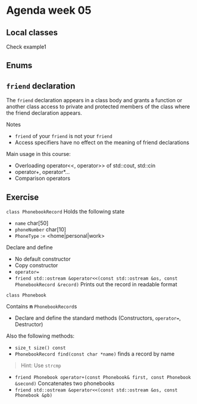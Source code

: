 # Agenda week 05
## Local classes
Check example1
## Enums
## `friend` declaration
The `friend` declaration appears in a class body and grants a function or another class access to private and protected members of the class where the friend declaration appears.

Notes
* `friend` of your `friend` is not your `friend`
* Access specifiers have no effect on the meaning of friend declarations

Main usage in this course: 
* Overloading operator<<, operator>> of std::cout, std::cin
* operator+, operator*...
* Comparison operators

## Exercise
`class PhonebookRecord`
Holds the following state
* `name` char[50]
* `phoneNumber` char[10]
* `PhoneType` := <home|personal|work>

Declare and define
* No default constructor
* Copy constructor
* `operator=`
* `friend std::ostream &operator<<(const std::ostream &os, const PhonebookRecord &record)` 
  Prints out the record in readable format

`class Phonebook`

Contains **n** `PhonebookRecord`s
* Declare and define the standard methods (Constructors, `operator=`, Destructor)

Also the following methods:
* `size_t size() const`
* `PhonebookRecord find(const char *name)` finds a record by name
> Hint: Use `strcmp`
* `friend Phonebook operator+(const Phonebook& first, const Phonebook &second)`
  Concatenates two phonebooks
* `friend std::ostream &operator<<(const std::ostream &os, const Phonebook &pb)`